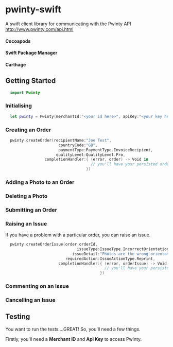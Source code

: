 # pwinty-swift
A swift client library for communicating with the Pwinty API http://www.pwinty.com/api.html

#### Cocoapods
#### Swift Package Manager
#### Carthage

## Getting Started
```swift
  import Pwinty
```  

### Initialising
```swift
  let pwinty = Pwinty(merchantId:"<your id here>", apiKey:"<your key here>", usingSandbox:false)
```

### Creating an Order
```swift
  pwinty.createOrder(recipientName:"Joe Test", 
                       countryCode:"GB", 
                       paymentType:PaymentType.InvoiceRecipient, 
                      qualityLevel:QualityLevel.Pro, 
                 completionHandler:{ (error, order) -> Void in
                                     // you'll have your persisted order or an error instance here  
                                   })
```

### Adding a Photo to an Order

### Deleting a Photo

### Submitting an Order

### Raising an Issue

If you have a problem with a particular order, you can raise an issue.
```swift
  pwinty.createOrderIssue(order.orderId, 
                               issueType:IssueType.IncorrectOrientation, 
                             issueDetail:"Photos are the wrong orientation", 
                          requiredAction:IssueActionType.Reprint, 
                       completionHandler:{ (error, orderIssue) -> Void in
                                           // you'll have your persisted order issue or an error here  
                                         })
```
### Commenting on an Issue
### Cancelling an Issue

## Testing
You want to run the tests....GREAT! So, you'll need a few things. 

Firstly, you'll need a __Merchant ID__ and __Api Key__ to access Pwinty.
